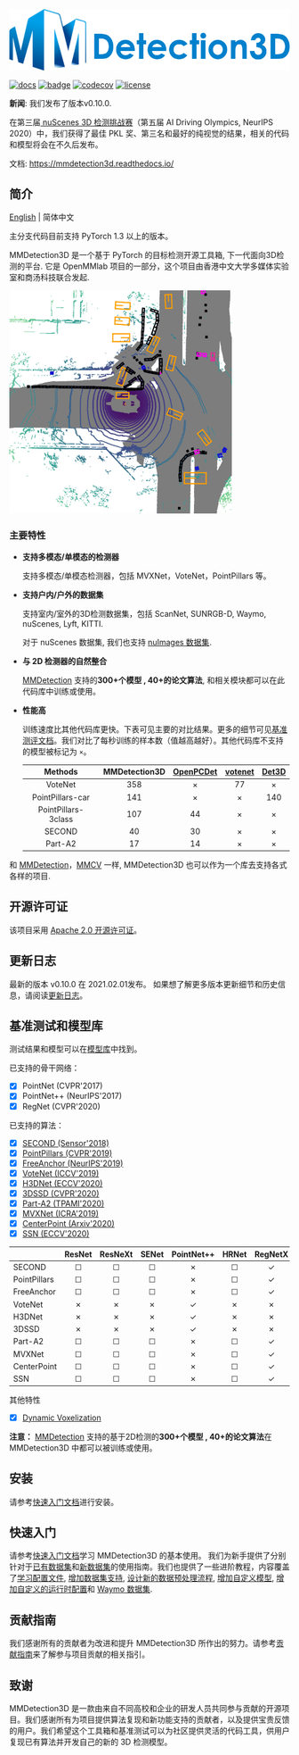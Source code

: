 <div align="center">
  <img src="resources/mmdet3d-logo.png" width="600"/>
</div>

[![docs](https://img.shields.io/badge/docs-latest-blue)](https://mmdetection3d.readthedocs.io/en/latest/)
[![badge](https://github.com/open-mmlab/mmdetection3d/workflows/build/badge.svg)](https://github.com/open-mmlab/mmdetection3d/actions)
[![codecov](https://codecov.io/gh/open-mmlab/mmdetection3d/branch/master/graph/badge.svg)](https://codecov.io/gh/open-mmlab/mmdetection3d)
[![license](https://img.shields.io/github/license/open-mmlab/mmdetection3d.svg)](https://github.com/open-mmlab/mmdetection3d/blob/master/LICENSE)


**新闻**: 我们发布了版本v0.10.0.

在第三届[ nuScenes 3D 检测挑战赛](https://www.nuscenes.org/object-detection?externalData=all&mapData=all&modalities=Any)（第五届 AI Driving Olympics, NeurIPS 2020）中，我们获得了最佳 PKL 奖、第三名和最好的纯视觉的结果，相关的代码和模型将会在不久后发布。

文档: https://mmdetection3d.readthedocs.io/

## 简介

[English](README.md) | 简体中文

主分支代码目前支持 PyTorch 1.3 以上的版本。

MMDetection3D 是一个基于 PyTorch 的目标检测开源工具箱, 下一代面向3D检测的平台. 它是 OpenMMlab 项目的一部分，这个项目由香港中文大学多媒体实验室和商汤科技联合发起.

![demo image](resources/mmdet3d_outdoor_demo.gif)

### 主要特性

- **支持多模态/单模态的检测器**

  支持多模态/单模态检测器，包括 MVXNet，VoteNet，PointPillars 等。

- **支持户内/户外的数据集**

  支持室内/室外的3D检测数据集，包括 ScanNet, SUNRGB-D, Waymo, nuScenes, Lyft, KITTI.

  对于 nuScenes 数据集, 我们也支持 [nuImages 数据集](https://github.com/open-mmlab/mmdetection3d/tree/master/configs/nuimages).

- **与 2D 检测器的自然整合**

   [MMDetection](https://github.com/open-mmlab/mmdetection/blob/master/docs/model_zoo.md) 支持的**300+个模型 , 40+的论文算法**, 和相关模块都可以在此代码库中训练或使用。

- **性能高**

   训练速度比其他代码库更快。下表可见主要的对比结果。更多的细节可见[基准测评文档](./docs/benchmarks.md)。我们对比了每秒训练的样本数（值越高越好）。其他代码库不支持的模型被标记为 `×`。

  | Methods | MMDetection3D | [OpenPCDet](https://github.com/open-mmlab/OpenPCDet) |[votenet](https://github.com/facebookresearch/votenet)| [Det3D](https://github.com/poodarchu/Det3D) |
  |:-------:|:-------------:|:---------:|:-----:|:-----:|
  | VoteNet | 358           | ×         |   77  | ×     |
  | PointPillars-car| 141           | ×         |   ×  | 140     |
  | PointPillars-3class| 107           |44     |   ×      | ×    |
  | SECOND| 40           |30     |   ×      | ×    |
  | Part-A2| 17           |14     |   ×      | ×    |

和 [MMDetection](https://github.com/open-mmlab/mmdetection)，[MMCV](https://github.com/open-mmlab/mmcv) 一样, MMDetection3D 也可以作为一个库去支持各式各样的项目.

## 开源许可证

该项目采用 [Apache 2.0 开源许可证](LICENSE)。

## 更新日志

最新的版本 v0.10.0 在 2021.02.01发布。
如果想了解更多版本更新细节和历史信息，请阅读[更新日志](docs/changelog.md)。

## 基准测试和模型库

测试结果和模型可以在[模型库](docs/model_zoo.md)中找到。

已支持的骨干网络：

- [x] PointNet (CVPR'2017)
- [x] PointNet++ (NeurIPS'2017)
- [x] RegNet (CVPR'2020)

已支持的算法：

- [x] [SECOND (Sensor'2018)](configs/second/README.md)
- [x] [PointPillars (CVPR'2019)](configs/pointpillars/README.md)
- [x] [FreeAnchor (NeurIPS'2019)](configs/free_anchor/README.md)
- [x] [VoteNet (ICCV'2019)](configs/votenet/README.md)
- [x] [H3DNet (ECCV'2020)](configs/h3dnet/README.md)
- [x] [3DSSD (CVPR'2020)](configs/3dssd/README.md)
- [x] [Part-A2 (TPAMI'2020)](configs/parta2/README.md)
- [x] [MVXNet (ICRA'2019)](configs/mvxnet/README.md)
- [x] [CenterPoint (Arxiv'2020)](configs/centerpoint/README.md)
- [x] [SSN (ECCV'2020)](configs/ssn/README.md)

|                    | ResNet   | ResNeXt  | SENet    |PointNet++ | HRNet | RegNetX | Res2Net |
|--------------------|:--------:|:--------:|:--------:|:---------:|:-----:|:--------:|:-----:|
| SECOND             | ☐        | ☐        | ☐        | ✗         | ☐     | ✓        | ☐     |
| PointPillars       | ☐        | ☐        | ☐        | ✗         | ☐     | ✓        | ☐     |
| FreeAnchor         | ☐        | ☐        | ☐        | ✗         | ☐     | ✓        | ☐     |
| VoteNet            | ✗        | ✗        | ✗        | ✓         | ✗     | ✗        | ✗     |
| H3DNet            | ✗        | ✗        | ✗        | ✓         | ✗     | ✗        | ✗     |
| 3DSSD            | ✗        | ✗        | ✗        | ✓         | ✗     | ✗        | ✗     |
| Part-A2            | ☐        | ☐        | ☐        | ✗         | ☐     | ✓        | ☐     |
| MVXNet             | ☐        | ☐        | ☐        | ✗         | ☐     | ✓        | ☐     |
| CenterPoint        | ☐        | ☐        | ☐        | ✗         | ☐     | ✓        | ☐     |
| SSN                | ☐        | ☐        | ☐        | ✗         | ☐     | ✓        | ☐     |

其他特性
- [x] [Dynamic Voxelization](configs/dynamic_voxelization/README.md)

**注意：** [MMDetection](https://github.com/open-mmlab/mmdetection/blob/master/docs/model_zoo.md) 支持的基于2D检测的**300+个模型 , 40+的论文算法**在 MMDetection3D 中都可以被训练或使用。

## 安装

请参考[快速入门文档](docs/get_started.md)进行安装。

## 快速入门

请参考[快速入门文档](docs/get_started.md)学习 MMDetection3D 的基本使用。 我们为新手提供了分别针对于[已有数据集](docs/1_exist_data_model.md)和[新数据集](docs/2_new_data_model.md)的使用指南。我们也提供了一些进阶教程，内容覆盖了[学习配置文件](docs/tutorials/config.md), [增加数据集支持](docs/tutorials/customize_dataset.md), [设计新的数据预处理流程](docs/tutorials/data_pipeline.md), [增加自定义模型](docs/tutorials/customize_models.md), [增加自定义的运行时配置](docs/tutorials/customize_runtime.md)和 [Waymo 数据集](docs/tutorials/waymo.md).

## 贡献指南

我们感谢所有的贡献者为改进和提升 MMDetection3D 所作出的努力。请参考[贡献指南](.github/CONTRIBUTING.md)来了解参与项目贡献的相关指引。

## 致谢

MMDetection3D 是一款由来自不同高校和企业的研发人员共同参与贡献的开源项目。我们感谢所有为项目提供算法复现和新功能支持的贡献者，以及提供宝贵反馈的用户。我们希望这个工具箱和基准测试可以为社区提供灵活的代码工具，供用户复现已有算法并开发自己的新的 3D 检测模型。
